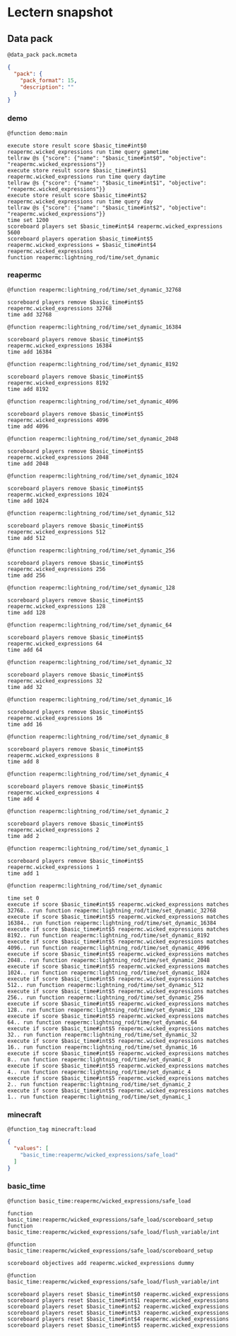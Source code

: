 # Lectern snapshot

## Data pack

`@data_pack pack.mcmeta`

```json
{
  "pack": {
    "pack_format": 15,
    "description": ""
  }
}
```

### demo

`@function demo:main`

```mcfunction
execute store result score $basic_time#int$0 reapermc.wicked_expressions run time query gametime
tellraw @s {"score": {"name": "$basic_time#int$0", "objective": "reapermc.wicked_expressions"}}
execute store result score $basic_time#int$1 reapermc.wicked_expressions run time query daytime
tellraw @s {"score": {"name": "$basic_time#int$1", "objective": "reapermc.wicked_expressions"}}
execute store result score $basic_time#int$2 reapermc.wicked_expressions run time query day
tellraw @s {"score": {"name": "$basic_time#int$2", "objective": "reapermc.wicked_expressions"}}
time set 1200
scoreboard players set $basic_time#int$4 reapermc.wicked_expressions 5600
scoreboard players operation $basic_time#int$5 reapermc.wicked_expressions = $basic_time#int$4 reapermc.wicked_expressions
function reapermc:lightning_rod/time/set_dynamic
```

### reapermc

`@function reapermc:lightning_rod/time/set_dynamic_32768`

```mcfunction
scoreboard players remove $basic_time#int$5 reapermc.wicked_expressions 32768
time add 32768
```

`@function reapermc:lightning_rod/time/set_dynamic_16384`

```mcfunction
scoreboard players remove $basic_time#int$5 reapermc.wicked_expressions 16384
time add 16384
```

`@function reapermc:lightning_rod/time/set_dynamic_8192`

```mcfunction
scoreboard players remove $basic_time#int$5 reapermc.wicked_expressions 8192
time add 8192
```

`@function reapermc:lightning_rod/time/set_dynamic_4096`

```mcfunction
scoreboard players remove $basic_time#int$5 reapermc.wicked_expressions 4096
time add 4096
```

`@function reapermc:lightning_rod/time/set_dynamic_2048`

```mcfunction
scoreboard players remove $basic_time#int$5 reapermc.wicked_expressions 2048
time add 2048
```

`@function reapermc:lightning_rod/time/set_dynamic_1024`

```mcfunction
scoreboard players remove $basic_time#int$5 reapermc.wicked_expressions 1024
time add 1024
```

`@function reapermc:lightning_rod/time/set_dynamic_512`

```mcfunction
scoreboard players remove $basic_time#int$5 reapermc.wicked_expressions 512
time add 512
```

`@function reapermc:lightning_rod/time/set_dynamic_256`

```mcfunction
scoreboard players remove $basic_time#int$5 reapermc.wicked_expressions 256
time add 256
```

`@function reapermc:lightning_rod/time/set_dynamic_128`

```mcfunction
scoreboard players remove $basic_time#int$5 reapermc.wicked_expressions 128
time add 128
```

`@function reapermc:lightning_rod/time/set_dynamic_64`

```mcfunction
scoreboard players remove $basic_time#int$5 reapermc.wicked_expressions 64
time add 64
```

`@function reapermc:lightning_rod/time/set_dynamic_32`

```mcfunction
scoreboard players remove $basic_time#int$5 reapermc.wicked_expressions 32
time add 32
```

`@function reapermc:lightning_rod/time/set_dynamic_16`

```mcfunction
scoreboard players remove $basic_time#int$5 reapermc.wicked_expressions 16
time add 16
```

`@function reapermc:lightning_rod/time/set_dynamic_8`

```mcfunction
scoreboard players remove $basic_time#int$5 reapermc.wicked_expressions 8
time add 8
```

`@function reapermc:lightning_rod/time/set_dynamic_4`

```mcfunction
scoreboard players remove $basic_time#int$5 reapermc.wicked_expressions 4
time add 4
```

`@function reapermc:lightning_rod/time/set_dynamic_2`

```mcfunction
scoreboard players remove $basic_time#int$5 reapermc.wicked_expressions 2
time add 2
```

`@function reapermc:lightning_rod/time/set_dynamic_1`

```mcfunction
scoreboard players remove $basic_time#int$5 reapermc.wicked_expressions 1
time add 1
```

`@function reapermc:lightning_rod/time/set_dynamic`

```mcfunction
time set 0
execute if score $basic_time#int$5 reapermc.wicked_expressions matches 32768.. run function reapermc:lightning_rod/time/set_dynamic_32768
execute if score $basic_time#int$5 reapermc.wicked_expressions matches 16384.. run function reapermc:lightning_rod/time/set_dynamic_16384
execute if score $basic_time#int$5 reapermc.wicked_expressions matches 8192.. run function reapermc:lightning_rod/time/set_dynamic_8192
execute if score $basic_time#int$5 reapermc.wicked_expressions matches 4096.. run function reapermc:lightning_rod/time/set_dynamic_4096
execute if score $basic_time#int$5 reapermc.wicked_expressions matches 2048.. run function reapermc:lightning_rod/time/set_dynamic_2048
execute if score $basic_time#int$5 reapermc.wicked_expressions matches 1024.. run function reapermc:lightning_rod/time/set_dynamic_1024
execute if score $basic_time#int$5 reapermc.wicked_expressions matches 512.. run function reapermc:lightning_rod/time/set_dynamic_512
execute if score $basic_time#int$5 reapermc.wicked_expressions matches 256.. run function reapermc:lightning_rod/time/set_dynamic_256
execute if score $basic_time#int$5 reapermc.wicked_expressions matches 128.. run function reapermc:lightning_rod/time/set_dynamic_128
execute if score $basic_time#int$5 reapermc.wicked_expressions matches 64.. run function reapermc:lightning_rod/time/set_dynamic_64
execute if score $basic_time#int$5 reapermc.wicked_expressions matches 32.. run function reapermc:lightning_rod/time/set_dynamic_32
execute if score $basic_time#int$5 reapermc.wicked_expressions matches 16.. run function reapermc:lightning_rod/time/set_dynamic_16
execute if score $basic_time#int$5 reapermc.wicked_expressions matches 8.. run function reapermc:lightning_rod/time/set_dynamic_8
execute if score $basic_time#int$5 reapermc.wicked_expressions matches 4.. run function reapermc:lightning_rod/time/set_dynamic_4
execute if score $basic_time#int$5 reapermc.wicked_expressions matches 2.. run function reapermc:lightning_rod/time/set_dynamic_2
execute if score $basic_time#int$5 reapermc.wicked_expressions matches 1.. run function reapermc:lightning_rod/time/set_dynamic_1
```

### minecraft

`@function_tag minecraft:load`

```json
{
  "values": [
    "basic_time:reapermc/wicked_expressions/safe_load"
  ]
}
```

### basic_time

`@function basic_time:reapermc/wicked_expressions/safe_load`

```mcfunction
function basic_time:reapermc/wicked_expressions/safe_load/scoreboard_setup
function basic_time:reapermc/wicked_expressions/safe_load/flush_variable/int
```

`@function basic_time:reapermc/wicked_expressions/safe_load/scoreboard_setup`

```mcfunction
scoreboard objectives add reapermc.wicked_expressions dummy
```

`@function basic_time:reapermc/wicked_expressions/safe_load/flush_variable/int`

```mcfunction
scoreboard players reset $basic_time#int$0 reapermc.wicked_expressions
scoreboard players reset $basic_time#int$1 reapermc.wicked_expressions
scoreboard players reset $basic_time#int$2 reapermc.wicked_expressions
scoreboard players reset $basic_time#int$3 reapermc.wicked_expressions
scoreboard players reset $basic_time#int$4 reapermc.wicked_expressions
scoreboard players reset $basic_time#int$5 reapermc.wicked_expressions
```

